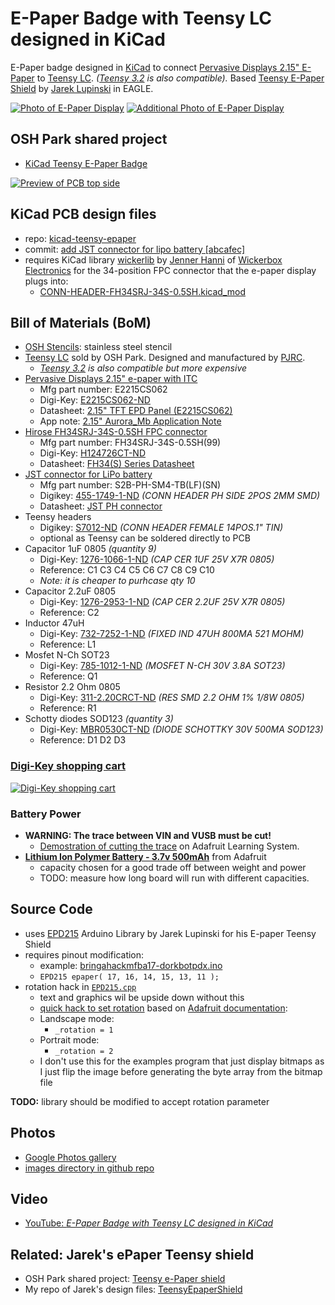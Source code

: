 # E-Paper Badge with Teensy LC designed in KiCad
E-Paper badge designed in [KiCad](http://kicad-pcb.org/) to connect [Pervasive Displays 2.15" E-Paper](http://www.digikey.com/product-detail/en/pervasive-displays/E2215CS062/E2215CS062-ND/5975949) to [Teensy LC](http://store.oshpark.com/products/teensy-lc). _([Teensy 3.2](https://oshpark.com/teensy) is also compatible)._  Based [Teensy E-Paper Shield](https://blog.oshpark.com/2016/08/27/teensy-e-paper-shield/) by [Jarek Lupinski](https://hackaday.io/Jarek) in EAGLE.

[![Photo of E-Paper Display](https://raw.githubusercontent.com/pdp7/kicad-teensy-epaper/master/images/small/epaper-badge-7.jpg)](https://oshpark.com/shared_projects/VzRNemk1)
[![Additional Photo of E-Paper Display](https://raw.githubusercontent.com/pdp7/kicad-teensy-epaper/master/images/small/epaper-badge-5.jpg)](https://oshpark.com/shared_projects/VzRNemk1)

## OSH Park shared project
* [KiCad Teensy E-Paper Badge](https://oshpark.com/shared_projects/VzRNemk1)

[![Preview of PCB top side](https://raw.githubusercontent.com/pdp7/kicad-teensy-epaper/master/images/small/preview-top.png)](https://oshpark.com/shared_projects/VzRNemk1)

## KiCad PCB design files
* repo: [kicad-teensy-epaper](https://github.com/pdp7/kicad-teensy-epaper/)
* commit: [add JST connector for lipo battery [abcafec]](https://github.com/pdp7/kicad-teensy-epaper/commit/abcafeccad423acb4cc5d59347c79b58a7b5082b)
* requires KiCad library [wickerlib](https://github.com/wickerbox/wickerlib) by [Jenner Hanni](http://jennerhanni.net/) of [Wickerbox Electronics](http://wickerbox.net/) for the 34-position FPC connector that the e-paper display plugs into:
  * [CONN-HEADER-FH34SRJ-34S-0.5SH.kicad_mod](https://github.com/wickerbox/wickerlib/blob/master/libraries/Wickerlib.pretty/CONN-HEADER-FH34SRJ-34S-0.5SH.kicad_mod)

## Bill of Materials (BoM)
* [OSH Stencils](https://www.oshstencils.com/#projects/83952319ea2abc27d46ef9cab843063dbfd85e58): stainless steel stencil
* [Teensy LC](http://store.oshpark.com/products/teensy-lc) sold by OSH Park. Designed and manufactured by [PJRC](https://www.pjrc.com/teensy/teensyLC.html).
  * _[Teensy 3.2](https://oshpark.com/teensy) is also compatible but more expensive_
* [Pervasive Displays 2.15" e-paper with ITC](http://www.pervasivedisplays.com/products/215)
  * Mfg part number: E2215CS062
  * Digi-Key: [E2215CS062-ND](http://www.digikey.com/product-detail/en/pervasive-displays/E2215CS062/E2215CS062-ND/5975949)
  * Datasheet: [2.15" TFT EPD Panel (E2215CS062)](http://www.pervasivedisplays.com/LiteratureRetrieve.aspx?ID=232067)
  * App note: [2.15" Aurora_Mb Application Note](http://www.pervasivedisplays.com/LiteratureRetrieve.aspx?ID=232068)
* [Hirose FH34SRJ-34S-0.5SH FPC connector](https://www.digikey.com/short/3hv1q0)
  * Mfg part number: FH34SRJ-34S-0.5SH(99)
  * Digi-Key: [H124726CT-ND](https://www.digikey.com/short/3hv1q0)
  * Datasheet: [FH34(S) Series Datasheet](https://www.hirose.com/product/en/download_file/key_name/FH34SRJ/category/Catalog/doc_file_id/31646/?file_category_id=4&item_id=27&is_series=1)
* [JST connector for LiPo battery](https://www.digikey.com/short/312bmm)
  * Mfg part number: S2B-PH-SM4-TB(LF)(SN)
  * Digikey: [455-1749-1-ND](https://www.digikey.com/short/312bmm) _(CONN HEADER PH SIDE 2POS 2MM SMD)_
  * Datasheet: [JST PH connector](http://www.jst-mfg.com/product/pdf/eng/ePH.pdf)  
* Teensy headers
  * Digikey: [S7012-ND](https://www.digikey.com/short/3db830) _(CONN HEADER FEMALE 14POS.1" TIN)_
  * optional as Teensy can be soldered directly to PCB
* Capacitor 1uF 0805 _(quantity 9)_
  * Digi-Key: [1276-1066-1-ND](https://www.digikey.com/short/3db8tm) _(CAP CER 1UF 25V X7R 0805)_
  * Reference: C1 C3 C4 C5 C6 C7 C8 C9 C10
  * _Note: it is cheaper to purhcase qty 10_
* Capacitor 2.2uF 0805
  * Digi-Key: [1276-2953-1-ND](https://www.digikey.com/short/3db8tp) _(CAP CER 2.2UF 25V X7R 0805)_
  * Reference: C2
* Inductor 47uH
  * Digi-Key: [732-7252-1-ND](https://www.digikey.com/short/3db8tq) _(FIXED IND 47UH 800MA 521 MOHM)_
  * Reference: L1
* Mosfet N-Ch SOT23
  * Digi-Key: [785-1012-1-ND](https://www.digikey.com/short/3db8t8) _(MOSFET N-CH 30V 3.8A SOT23)_
  * Reference: Q1
* Resistor 2.2 Ohm 0805
  * Digi-Key: [311-2.20CRCT-ND](https://www.digikey.com/short/3db8tz) _(RES SMD 2.2 OHM 1% 1/8W 0805)_
  * Reference: R1
* Schotty diodes SOD123 _(quantity 3)_
  * Digi-Key: [MBR0530CT-ND](https://www.digikey.com/short/3db883) _(DIODE SCHOTTKY 30V 500MA SOD123)_
  * Reference: D1 D2 D3

### [Digi-Key shopping cart](http://www.digikey.com/short/312b57)
[![Digi-Key shopping cart](https://raw.githubusercontent.com/pdp7/kicad-teensy-epaper/master/images/small/kicad-epaper-digikey-bom.png)](https://raw.githubusercontent.com/pdp7/kicad-teensy-epaper/master/images/kicad-epaper-digikey-bom.png)

### Battery Power
* **WARNING: The trace between VIN and VUSB must be cut!**
  * [Demostration of cutting the trace](https://learn.adafruit.com/assets/28069) on Adafruit Learning System.
* **[Lithium Ion Polymer Battery - 3.7v 500mAh](https://www.adafruit.com/product/1578)** from Adafruit
  * capacity chosen for a good trade off between weight and power
  * TODO: measure how long board will run with different capacities.

## Source Code
* uses [EPD215](https://github.com/jarek319/EPD215) Arduino Library by Jarek Lupinski for his E-paper Teensy Shield
* requires pinout modification:
  * example: [bringahackmfba17-dorkbotpdx.ino](https://github.com/pdp7/kicad-teensy-epaper/blob/master/firmware/bringahackmfba17-dorkbotpdx/bringahackmfba17-dorkbotpdx.ino#L6)
  * `EPD215 epaper( 17, 16, 14, 15, 13, 11 );`
 * rotation hack in [`EPD215.cpp`](https://github.com/pdp7/EPD215/commit/f4e22660877759e53a3a83ed35c6e7a54616d285#diff-a3705673e6074c2678102896fd9fc17b)
   * text and graphics wil be upside down without this
   * [quick hack to set rotation](https://github.com/pdp7/EPD215/commit/f4e22660877759e53a3a83ed35c6e7a54616d285) based on [Adafruit documentation](https://learn.adafruit.com/adafruit-gfx-graphics-library/rotating-the-display): 
   * Landscape mode:
     * `_rotation = 1`
   * Portrait mode:
     * `_rotation = 2`
   * I don't use this for the examples program that just display bitmaps as I just flip the image before generating the byte array from the bitmap file

**TODO:** library should be modified to accept rotation parameter
  
## Photos
* [Google Photos gallery](https://goo.gl/photos/csZV9jxah2BSP6vG9)
* [images directory in github repo](https://github.com/pdp7/kicad-teensy-epaper/tree/master/images)

## Video
* [YouTube: *E-Paper Badge with Teensy LC designed in KiCad*](https://www.youtube.com/watch?v=AxnLgPFTEOA)

## Related: Jarek's ePaper Teensy shield
  * OSH Park shared project: [Teensy e-Paper shield](https://oshpark.com/shared_projects/3KynIVn6)
  * My repo of Jarek's design files: [TeensyEpaperShield](https://github.com/pdp7/TeensyEpaperShield)
